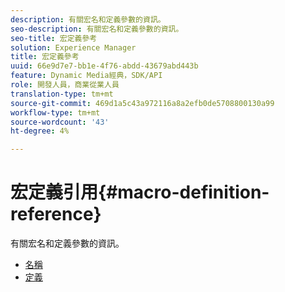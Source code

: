 ```yaml
---
description: 有關宏名和定義參數的資訊。
seo-description: 有關宏名和定義參數的資訊。
seo-title: 宏定義參考
solution: Experience Manager
title: 宏定義參考
uuid: 66e9d7e7-bb1e-4f76-abdd-43679abd443b
feature: Dynamic Media經典，SDK/API
role: 開發人員，商業從業人員
translation-type: tm+mt
source-git-commit: 469d1a5c43a972116a8a2efb0de5708800130a99
workflow-type: tm+mt
source-wordcount: '43'
ht-degree: 4%

---
```



# 宏定義引用{#macro-definition-reference}

有關宏名和定義參數的資訊。

* [名稱](r-name-macro.md)
* [定義](r-definition-macro.md)
